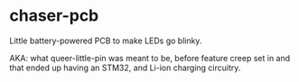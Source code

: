 # chaser-pcb
Little battery-powered PCB to make LEDs go blinky.

AKA: what queer-little-pin was meant to be, before feature creep set in and that ended up having an STM32, and Li-ion charging circuitry.
